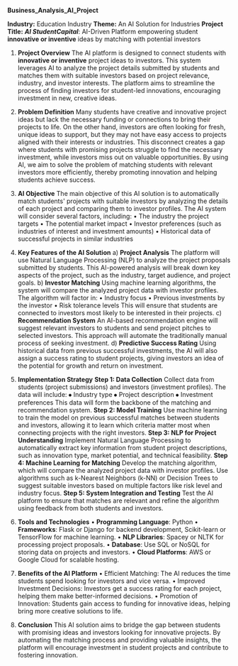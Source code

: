 **Business_Analysis_AI_Project**


**Industry:** Education Industry
**Theme:** An AI Solution for Industries
**Project Title:** **_AI StudentCapital_**: AI-Driven Platform empowering student **innovative or inventive** ideas by matching with potential investors

1. **Project Overview**
The AI platform is designed to connect students with **innovative or inventive** project ideas to investors. This system leverages AI to analyze the project details submitted by students and matches them with suitable investors based on project relevance, industry, and investor interests. The platform aims to streamline the process of finding investors for student-led innovations, encouraging investment in new, creative ideas.


2. **Problem Definition**
Many students have creative and innovative project ideas but lack the necessary funding or connections to bring their projects to life. On the other hand, investors are often looking for fresh, unique ideas to support, but they may not have easy access to projects aligned with their interests or industries. This disconnect creates a gap where students with promising projects struggle to find the necessary investment, while investors miss out on valuable opportunities.
By using AI, we aim to solve the problem of matching students with relevant investors more efficiently, thereby promoting innovation and helping students achieve success.


3. **AI Objective**
The main objective of this AI solution is to automatically match students' projects with suitable investors by analyzing the details of each project and comparing them to investor profiles. The AI system will consider several factors, including:
• The industry the project targets
• The potential market impact
• Investor preferences (such as industries of interest and investment amounts)
• Historical data of successful projects in similar industries

4. **Key Features of the AI Solution**
a) **Project Analysis**
The platform will use Natural Language Processing (NLP) to analyze the project proposals submitted by students. This AI-powered analysis will break down key aspects of the project, such as the industry, target audience, and project goals.
b) **Investor Matching**
Using machine learning algorithms, the system will compare the analyzed project data with investor profiles. The algorithm will factor in:
•	Industry focus
•	Previous investments by the investor
•	Risk tolerance levels This will ensure that students are connected to investors most likely to be interested in their projects.
c) **Recommendation System**
An AI-based recommendation engine will suggest relevant investors to students and send project pitches to selected investors. This approach will automate the traditionally manual process of seeking investment.
d) **Predictive Success Rating**
Using historical data from previous successful investments, the AI will also assign a success rating to student projects, giving investors an idea of the potential for growth and return on investment.

5. **Implementation Strategy**
**Step 1: Data Collection**
Collect data from students (project submissions) and investors (investment profiles). The data will include:
⦁	Industry type
⦁	Project description
⦁	Investment preferences This data will form the backbone of the matching and recommendation system.
**Step 2: Model Training**
Use machine learning to train the model on previous successful matches between students and investors, allowing it to learn which criteria matter most when connecting projects with the right investors.
**Step 3: NLP for Project Understanding**
Implement Natural Language Processing to automatically extract key information from student project descriptions, such as innovation type, market potential, and technical feasibility.
**Step 4: Machine Learning for Matching**
Develop the matching algorithm, which will compare the analyzed project data with investor profiles. Use algorithms such as k-Nearest Neighbors (k-NN) or Decision Trees to suggest suitable investors based on multiple factors like risk level and industry focus.
**Step 5: System Integration and Testing**
Test the AI platform to ensure that matches are relevant and refine the algorithm using feedback from both students and investors.

6. **Tools and Technologies**
• **Programming Language**: Python
• **Frameworks**: Flask or Django for backend development, Scikit-learn or TensorFlow for machine learning.
• **NLP Libraries**: Spacey or NLTK for processing project proposals.
• **Database**: Use SQL or NoSQL for storing data on projects and investors.
• **Cloud Platforms**: AWS or Google Cloud for scalable hosting.

7. **Benefits of the AI Platform**
• Efficient Matching: The AI reduces the time students spend looking for investors and vice versa.
• Improved Investment Decisions: Investors get a success rating for each project, helping them make better-informed decisions.
• Promotion of Innovation: Students gain access to funding for innovative ideas, helping bring more creative solutions to life.

8. **Conclusion**
This AI solution aims to bridge the gap between students with promising ideas and investors looking for innovative projects. By automating the matching process and providing valuable insights, the platform will encourage investment in student projects and contribute to fostering innovation.


